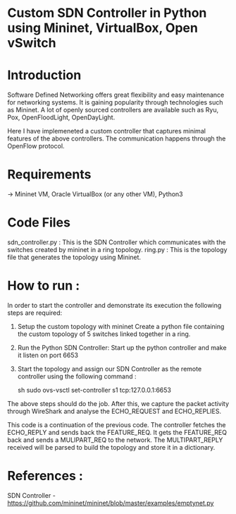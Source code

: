 # Custom SDN Controller in Python using Mininet, VirtualBox, Open vSwitch

# Introduction 

Software Defined Networking offers great flexibility and easy maintenance for networking systems. It is gaining popularity through technologies such as Mininet. A lot of openly sourced controllers are available such as Ryu, Pox, OpenFloodLight, OpenDayLight. 

Here I have implemeneted a custom controller that captures minimal features of the above controllers. The communication happens through the OpenFlow protocol.

# Requirements

-> Mininet VM, Oracle VirtualBox (or any other VM), Python3


# Code Files

sdn_controller.py : This is the SDN Controller which communicates with the switches created by mininet in a ring topology.
ring.py : This is the topology file that generates the topology using Mininet.


# How to run : 

In order to start the controller and demonstrate its execution the following steps are required:

1) Setup the custom topology with mininet
Create a python file containing the custom topology of 5 switches linked together in a ring.
 

2) Run the Python SDN Controller:
    Start up the python controller and make it listen on port 6653

3) Start the topology and assign our SDN Controller as the remote controller using the following command : 

      sh sudo ovs-vsctl set-controller s1 tcp:127.0.0.1:6653


The above steps should do the job. After this, we capture the packet activity through WireShark and analyse the ECHO_REQUEST and ECHO_REPLIES.


This code is a continuation of the previous code. The controller fetches the ECHO_REPLY and sends back the FEATURE_REQ. It gets the FEATURE_REQ back and sends a MULIPART_REQ to the network. The MULTIPART_REPLY received will be parsed to build the topology and store it in a dictionary.



# References : 

SDN Controller -  https://github.com/mininet/mininet/blob/master/examples/emptynet.py

